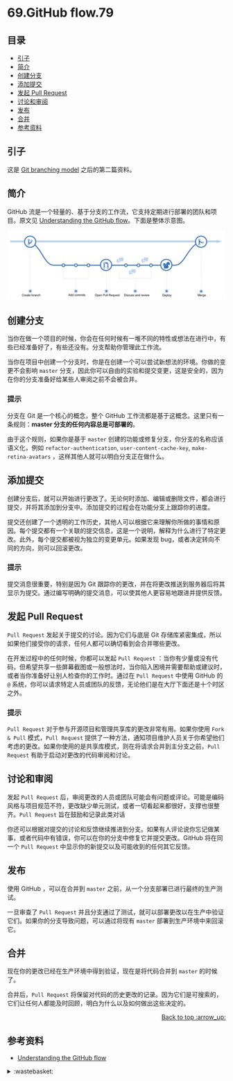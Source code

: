 # 69.GitHub flow.79
## <a name="index"></a> 目录
- [引子](#start)
- [简介](#intro)
- [创建分支](#create)
- [添加提交](#commit)
- [发起 Pull Request](#open)
- [讨论和审阅](#review)
- [发布](#deploy)
- [合并](#merge)
- [参考资料](#reference)


## <a name="start"></a> 引子
这是 [Git branching model][url-segment-68] 之后的第二篇资料。

## <a name="intro"></a> 简介
GitHub 流是一个轻量的、基于分支的工作流，它支持定期进行部署的团队和项目。原文见 [Understanding the GitHub flow][url-article-1]。下面是整体示意图。

![69-flow][url-local-1]

## <a name="create"></a> 创建分支
当你在做一个项目的时候，你会在任何时候有一堆不同的特性或想法在进行中，有些已经准备好了，有些还没有。分支帮助你管理此工作流。

当你在项目中创建一个分支时，你是在创建一个可以尝试新想法的环境。你做的变更不会影响 `master` 分支，因此你可以自由的实验和提交变更，这是安全的，因为在你的分支准备好给某些人审阅之前不会被合并。

### 提示
分支在 Git 是一个核心的概念，整个 GitHub 工作流都是基于这概念。这里只有一条规则：**master 分支的任何内容总是可部署的**。

由于这个规则，如果你是基于 `master` 创建的功能或修复分支，你分支的名称应该语义化，例如 `refactor-authentication`, `user-content-cache-key`, `make-retina-avatars` ，这样其他人就可以明白分支正在做什么。

## <a name="commit"></a> 添加提交
创建分支后，就可以开始进行更改了。无论何时添加、编辑或删除文件，都会进行提交，并将其添加到分支中。添加提交的过程会在功能分支上跟踪你的进度。

提交还创建了一个透明的工作历史，其他人可以根据它来理解你所做的事情和原因。每个提交都有一个关联的提交信息，这是一个说明，解释为什么进行了特定更改。此外，每个提交都被视为独立的变更单元。如果发现 bug，或者决定转向不同的方向，则可以回滚更改。

### 提示
提交消息很重要，特别是因为 Git 跟踪你的更改，并在将更改推送到服务器后将其显示为提交。通过编写明确的提交消息，可以使其他人更容易地跟进并提供反馈。

## <a name="open"></a> 发起 Pull Request
`Pull Request` 发起关于提交的讨论。因为它们与底层 Git 存储库紧密集成，所以如果他们接受你的请求，任何人都可以确切看到会合并哪些更改。

在开发过程中的任何时候，你都可以发起 `Pull Request` ：当你有少量或没有代码，但希望共享一些屏幕截图或一般想法时，当你陷入困境并需要帮助或建议时，或者当你准备好让别人检查你的工作时。通过在 `Pull Request` 中使用 GitHub 的 `@` 系统，你可以请求特定人员或团队的反馈，无论他们是在大厅下面还是十个时区之外。

### 提示
`Pull Request` 对于参与开源项目和管理共享库的更改非常有用。如果你使用 `Fork & Pull` 模式，`Pull Request` 提供了一种方法，通知项目维护人员关于你希望他们考虑的更改。如果你使用的是共享库模式，则在将请求合并到主分支之前，`Pull Request` 有助于启动对更改的代码审阅和讨论。

## <a name="review"></a> 讨论和审阅
发起 `Pull Request` 后，审阅更改的人员或团队可能会有问题或评论。可能是编码风格与项目规范不符，更改缺少单元测试，或者一切看起来都很好，支撑也很整齐。`Pull Request` 旨在鼓励和记录此类对话

你还可以根据对提交的讨论和反馈继续推进到分支。如果有人评论说你忘记做某事，或者代码中有错误，你可以在你的分支中修复它并提交更改。GitHub 将在同一个 `Pull Request` 中显示你的新提交以及可能收到的任何其它反馈。

## <a name="deploy"></a> 发布
使用 GitHub ，可以在合并到 `master` 之前，从一个分支部署已进行最终的生产测试。

一旦审查了 `Pull Request` 并且分支通过了测试，就可以部署更改以在生产中验证它们。如果你的分支导致问题，可以通过将现有 `master` 部署到生产环境中来回滚它。

## <a name="merge"></a> 合并
现在你的更改已经在生产环境中得到验证，现在是将代码合并到 `master` 的时候了。

合并后，`Pull Request` 将保留对代码的历史更改的记录。因为它们是可搜索的，它们让任何人都能及时回顾，明白为什么以及如何做出这些决定的。

<div align="right"><a href="#index">Back to top :arrow_up:</a></div>


## <a name="reference"></a> 参考资料
- [Understanding the GitHub flow][url-article-1]


[url-base]:https://xxholic.github.io/segment

[url-article-1]:https://guides.github.com/introduction/flow/index.html
[url-segment-68]:https://github.com/XXHolic/segment/issues/78

[url-local-1]:../images/69/flow.png



<details>
<summary>:wastebasket:</summary>

> 人并不是活在国家里，而是活在这个国家的语言里。

![69-poster][url-local-poster]

</details>

[url-local-poster]:../images/69/poster.jpg